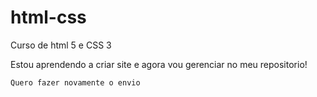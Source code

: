 # html-css
 Curso de html 5 e CSS 3

 Estou aprendendo a criar site e agora vou gerenciar no meu repositorio!


    Quero fazer novamente o envio 